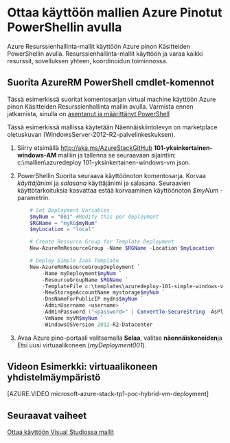 <properties
    pageTitle="PowerShellin Azure Pinotut mallit käyttöön | Microsoft Azure"
    description="Opi ottamaan virtual kone Resurssienhallinta mallin ja PowerShellin avulla."
    services="azure-stack"
    documentationCenter=""
    authors="heathl17"
    manager="byronr"
    editor=""/>

<tags
    ms.service="azure-stack"
    ms.workload="na"
    ms.tgt_pltfrm="na"
    ms.devlang="na"
    ms.topic="article"
    ms.date="10/10/2016"
    ms.author="helaw"/>

# <a name="deploy-templates-in-azure-stack-using-powershell"></a>Ottaa käyttöön mallien Azure Pinotut PowerShellin avulla

Azure Resurssienhallinta-mallit käyttöön Azure pinon Käsitteiden PowerShellin avulla.  Resurssienhallinta-mallit käyttöön ja varaa kaikki resurssit, sovelluksen yhteen, koordinoidun toiminnossa.

## <a name="run-azurerm-powershell-cmdlets"></a>Suorita AzureRM PowerShell cmdlet-komennot

Tässä esimerkissä suoritat komentosarjan virtual machine käyttöön Azure pinon Käsitteiden Resurssienhallinta mallin avulla.  Varmista ennen jatkamista, sinulla on [asentanut ja määrittänyt PowerShell](azure-stack-connect-powershell.md)  

Tässä esimerkissä mallissa käytetään Näennäiskiintolevyn on marketplace oletuskuvan (WindowsServer-2012-R2-palvelinkeskuksen).

1.  Siirry etsimällä <http://aka.ms/AzureStackGitHub> **101-yksinkertainen-windows-AM** malliin ja tallenna se seuraavaan sijaintiin: c:\\mallien\\azuredeploy 101-yksinkertainen-windows-vm.json.

2.  PowerShellin Suorita seuraava käyttöönoton komentosarja. Korvaa *käyttäjänimi* ja *salasana* käyttäjänimi ja salasana. Seuraavien käyttötarkoituksia kasvattaa estää korvaaminen käyttöönoton *$myNum* -parametrin.

    ```PowerShell
        # Set Deployment Variables
        $myNum = "001" #Modify this per deployment
        $RGName = "myRG$myNum"
        $myLocation = "local"

        # Create Resource Group for Template Deployment
        New-AzureRmResourceGroup -Name $RGName -Location $myLocation

        # Deploy Simple IaaS Template
        New-AzureRmResourceGroupDeployment `
            -Name myDeployment$myNum `
            -ResourceGroupName $RGName `
            -TemplateFile c:\templates\azuredeploy-101-simple-windows-vm.json `
            -NewStorageAccountName mystorage$myNum `
            -DnsNameForPublicIP mydns$myNum `
            -AdminUsername <username> `
            -AdminPassword ("<password>" | ConvertTo-SecureString -AsPlainText -Force) `
            -VmName myVM$myNum `
            -WindowsOSVersion 2012-R2-Datacenter
    ```

3.  Avaa Azure pino-portaali valitsemalla **Selaa**, valitse **näennäiskoneiden**ja Etsi uusi virtuaalikoneen (*myDeployment001*).

## <a name="video-example-hybrid-virtual-machine-deployment"></a>Videon Esimerkki: virtuaalikoneen yhdistelmäympäristö

[AZURE.VIDEO microsoft-azure-stack-tp1-poc-hybrid-vm-deployment]

## <a name="next-steps"></a>Seuraavat vaiheet

[Ottaa käyttöön Visual Studiossa mallit](azure-stack-deploy-template-visual-studio.md)
